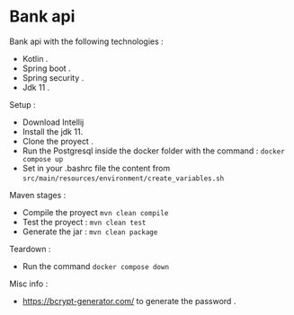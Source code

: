 Bank api
========

Bank api with the following technologies :
* Kotlin .
* Spring boot .
* Spring security .
* Jdk 11 .

Setup :

* Download Intellij 
* Install the jdk 11.
* Clone the proyect .
* Run the Postgresql inside the docker folder with the command : ```docker compose up```
* Set in your .bashrc file the content from ```src/main/resources/environment/create_variables.sh```

Maven stages :

* Compile the proyect ```mvn clean compile```
* Test the proyect : ```mvn clean test```
* Generate the jar : ```mvn clean package```
  
Teardown :

* Run the command ```docker compose down```

Misc info :

* https://bcrypt-generator.com/ to generate the password .
